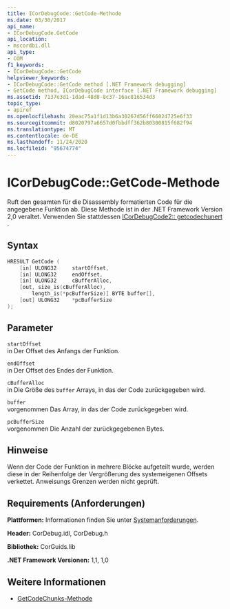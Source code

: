 ```yaml
---
title: ICorDebugCode::GetCode-Methode
ms.date: 03/30/2017
api_name:
- ICorDebugCode.GetCode
api_location:
- mscordbi.dll
api_type:
- COM
f1_keywords:
- ICorDebugCode::GetCode
helpviewer_keywords:
- ICorDebugCode::GetCode method [.NET Framework debugging]
- GetCode method, ICorDebugCode interface [.NET Framework debugging]
ms.assetid: 7137e3d1-1dad-48d8-8c37-16ac816534d3
topic_type:
- apiref
ms.openlocfilehash: 20eac75a1f1d13b6a30267d56ff66024725e6f33
ms.sourcegitcommit: d8020797a6657d0fbbdff362b80300815f682f94
ms.translationtype: MT
ms.contentlocale: de-DE
ms.lasthandoff: 11/24/2020
ms.locfileid: "95674774"
---
```

# <a name="icordebugcodegetcode-method"></a>ICorDebugCode::GetCode-Methode

Ruft den gesamten für die Disassembly formatierten Code für die angegebene Funktion ab. Diese Methode ist in der .NET Framework Version 2,0 veraltet. Verwenden Sie stattdessen [ICorDebugCode2:: getcodechunert](icordebugcode2-getcodechunks-method.md) .  
  
## <a name="syntax"></a>Syntax  
  
```cpp  
HRESULT GetCode (  
    [in] ULONG32     startOffset,
    [in] ULONG32     endOffset,  
    [in] ULONG32     cBufferAlloc,  
    [out, size_is(cBufferAlloc),  
        length_is(*pcBufferSize)] BYTE buffer[],  
    [out] ULONG32    *pcBufferSize  
);  
```  
  
## <a name="parameters"></a>Parameter  

 `startOffset`  
 in Der Offset des Anfangs der Funktion.  
  
 `endOffset`  
 in Der Offset des Endes der Funktion.  
  
 `cBufferAlloc`  
 in Die Größe des `buffer` Arrays, in das der Code zurückgegeben wird.  
  
 `buffer`  
 vorgenommen Das Array, in das der Code zurückgegeben wird.  
  
 `pcBufferSize`  
 vorgenommen Die Anzahl der zurückgegebenen Bytes.  
  
## <a name="remarks"></a>Hinweise  

 Wenn der Code der Funktion in mehrere Blöcke aufgeteilt wurde, werden diese in der Reihenfolge der Vergrößerung des systemeigenen Offsets verkettet. Anweisungs Grenzen werden nicht geprüft.  
  
## <a name="requirements"></a>Requirements (Anforderungen)  

 **Plattformen:** Informationen finden Sie unter [Systemanforderungen](../../get-started/system-requirements.md).  
  
 **Header:** CorDebug.idl, CorDebug.h  
  
 **Bibliothek:** CorGuids.lib  
  
 **.NET Framework Versionen:** 1,1, 1,0  
  
## <a name="see-also"></a>Weitere Informationen

- [GetCodeChunks-Methode](icordebugcode2-getcodechunks-method.md)
